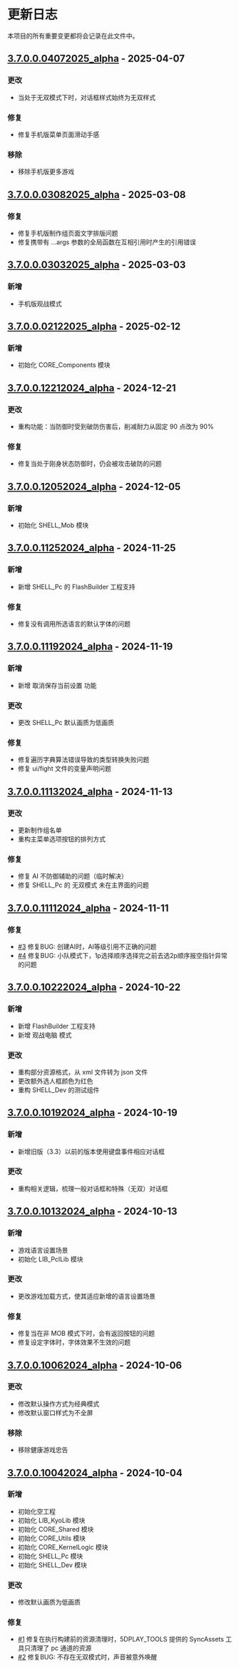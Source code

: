 # 更新日志

本项目的所有重要变更都将会记录在此文件中。

## [3.7.0.0.04072025_alpha] - 2025-04-07

### 更改

- 当处于无双模式下时，对话框样式始终为无双样式

### 修复

- 修复手机版菜单页面滑动手感

### 移除

- 移除手机版更多游戏

## [3.7.0.0.03082025_alpha] - 2025-03-08

### 修复

- 修复手机版制作组页面文字排版问题
- 修复携带有 ...args 参数的全局函数在互相引用时产生的引用错误

## [3.7.0.0.03032025_alpha] - 2025-03-03

### 新增

- 手机版观战模式

## [3.7.0.0.02122025_alpha] - 2025-02-12

### 新增

- 初始化 CORE_Components 模块

## [3.7.0.0.12212024_alpha] - 2024-12-21

### 更改

- 重构功能：当防御时受到破防伤害后，削减耐力从固定 90 点改为 90%

### 修复

- 修复当处于刚身状态防御时，仍会被攻击破防的问题

## [3.7.0.0.12052024_alpha] - 2024-12-05

### 新增

- 初始化 SHELL_Mob 模块

## [3.7.0.0.11252024_alpha] - 2024-11-25

### 新增

- 新增 SHELL_Pc 的 FlashBuilder 工程支持

### 修复

- 修复没有调用所选语言的默认字体的问题

## [3.7.0.0.11192024_alpha] - 2024-11-19

### 新增

- 新增 取消保存当前设置 功能

### 更改

- 更改 SHELL_Pc 默认画质为低画质

### 修复

- 修复遍历字典算法错误导致的类型转换失败问题
- 修复 ui/fight 文件的变量声明问题

## [3.7.0.0.11132024_alpha] - 2024-11-13

### 更改

- 更新制作组名单
- 重构主菜单选项按钮的排列方式

### 修复

- 修复 AI 不防御辅助的问题（临时解决）
- 修复 SHELL_Pc 的 无双模式 未在主界面的问题

## [3.7.0.0.11112024_alpha] - 2024-11-11

### 修复

- [#3] 修复BUG: 创建AI时，AI等级引用不正确的问题
- [#4] 修复BUG: 小队模式下，1p选择顺序选择完之前去选2p顺序报空指针异常的问题

## [3.7.0.0.10222024_alpha] - 2024-10-22

### 新增

- 新增 FlashBuilder 工程支持
- 新增 观战电脑 模式

### 更改

- 重构部分资源格式，从 xml 文件转为 json 文件
- 更改额外选人框颜色为红色
- 重构 SHELL_Dev 的测试组件

## [3.7.0.0.10192024_alpha] - 2024-10-19

### 新增

- 新增旧版（3.3）以前的版本使用键盘事件相应对话框

### 更改

- 重构相关逻辑，梳理一般对话框和特殊（无双）对话框

## [3.7.0.0.10132024_alpha] - 2024-10-13

### 新增

- 游戏语言设置场景
- 初始化 LIB_PclLib 模块

### 更改

- 更改游戏加载方式，使其适应新增的语言设置场景

### 修复

- 修复当在非 MOB 模式下时，会有返回按钮的问题
- 修复设定字体时，字体效果不生效的问题

## [3.7.0.0.10062024_alpha] - 2024-10-06

### 更改

- 修改默认操作方式为经典模式
- 修改默认窗口样式为不全屏

### 移除

- 移除健康游戏忠告

## [3.7.0.0.10042024_alpha] - 2024-10-04

### 新增

- 初始化空工程
- 初始化 LIB_KyoLib 模块
- 初始化 CORE_Shared 模块
- 初始化 CORE_Utils 模块
- 初始化 CORE_KernelLogic 模块
- 初始化 SHELL_Pc 模块
- 初始化 SHELL_Dev 模块

### 更改

- 修改默认画质为低画质

### 修复

- [#1] 修复在执行构建前的资源清理时，5DPLAY_TOOLS 提供的 SyncAssets 工具只清理了 pc 通道的资源
- [#2] 修复BUG: 不存在无双模式时，声音被意外唤醒

[3.7.0.0.04072025_alpha]: https://github.com/5DPLAY-Game-Studio/BleachVsNaruto/compare/3.7.0.0.03082025_alpha...3.7.0.0.04072025_alpha
[3.7.0.0.03082025_alpha]: https://github.com/5DPLAY-Game-Studio/BleachVsNaruto/compare/3.7.0.0.03032025_alpha...3.7.0.0.03082025_alpha
[3.7.0.0.03032025_alpha]: https://github.com/5DPLAY-Game-Studio/BleachVsNaruto/compare/3.7.0.0.02122025_alpha...3.7.0.0.03032025_alpha
[3.7.0.0.02122025_alpha]: https://github.com/5DPLAY-Game-Studio/BleachVsNaruto/compare/3.7.0.0.12212024_alpha...3.7.0.0.02122025_alpha
[3.7.0.0.12212024_alpha]: https://github.com/5DPLAY-Game-Studio/BleachVsNaruto/compare/3.7.0.0.12052024_alpha...3.7.0.0.12212024_alpha
[3.7.0.0.12052024_alpha]: https://github.com/5DPLAY-Game-Studio/BleachVsNaruto/compare/3.7.0.0.11252024_alpha...3.7.0.0.12052024_alpha
[3.7.0.0.11252024_alpha]: https://github.com/5DPLAY-Game-Studio/BleachVsNaruto/compare/3.7.0.0.11192024_alpha...3.7.0.0.11252024_alpha
[3.7.0.0.11192024_alpha]: https://github.com/5DPLAY-Game-Studio/BleachVsNaruto/compare/3.7.0.0.11132024_alpha...3.7.0.0.11192024_alpha
[3.7.0.0.11132024_alpha]: https://github.com/5DPLAY-Game-Studio/BleachVsNaruto/compare/3.7.0.0.11112024_alpha...3.7.0.0.11132024_alpha
[3.7.0.0.11112024_alpha]: https://github.com/5DPLAY-Game-Studio/BleachVsNaruto/compare/3.7.0.0.10222024_alpha...3.7.0.0.11112024_alpha
[3.7.0.0.10222024_alpha]: https://github.com/5DPLAY-Game-Studio/BleachVsNaruto/compare/3.7.0.0.10192024_alpha...3.7.0.0.10222024_alpha
[3.7.0.0.10192024_alpha]: https://github.com/5DPLAY-Game-Studio/BleachVsNaruto/compare/3.7.0.0.10132024_alpha...3.7.0.0.10192024_alpha
[3.7.0.0.10132024_alpha]: https://github.com/5DPLAY-Game-Studio/BleachVsNaruto/compare/3.7.0.0.10062024_alpha...3.7.0.0.10132024_alpha
[3.7.0.0.10062024_alpha]: https://github.com/5DPLAY-Game-Studio/BleachVsNaruto/compare/3.7.0.0.10042024_alpha...3.7.0.0.10062024_alpha
[3.7.0.0.10042024_alpha]: https://github.com/5DPLAY-Game-Studio/BleachVsNaruto/releases/tag/3.7.0.0.10042024_alpha

[#1]: https://github.com/5DPLAY-Game-Studio/BleachVsNaruto/issues/1
[#2]: https://github.com/5DPLAY-Game-Studio/BleachVsNaruto/issues/2
[#3]: https://github.com/5DPLAY-Game-Studio/BleachVsNaruto/issues/3
[#4]: https://github.com/5DPLAY-Game-Studio/BleachVsNaruto/issues/4

